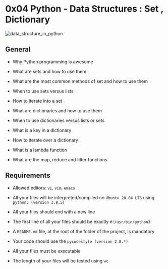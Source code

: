 # 0x04 Python - Data Structures : Set , Dictionary



![data_structure_in_python](http://res.cloudinary.com/dyd911kmh/image/upload/c_scale,f_auto,q_auto:best,w_700/v1512740202/Template_2_oxrskq.png)



## General



- Why Python programming is awesome

- What are sets and how to use them

- What are the most common methods of set and how to use them

- When to use sets versus lists

- How to iterate into a set

- What are dictionaries and how to use them

- When to use dictionaries versus lists or sets

- What is a key in a dictionary

- How to iterate over a dictionary

- What is a lambda function

- What are the map, reduce and filter functions



## Requirements



- Allowed editors: `vi`, `vim`, `emacs`

- All your files will be interpreted/compiled on `Ubuntu 20.04 LTS` using `python3 (version 3.8.5)`

- All your files should end with a new line

- The first line of all your files should be exactly `#!/usr/bin/python3`

- A `README.md` file, at the root of the folder of the project, is mandatory

- Your code should use the `pycodestyle (version 2.8.*)`

- All your files must be executable

- The length of your files will be tested using `wc`
